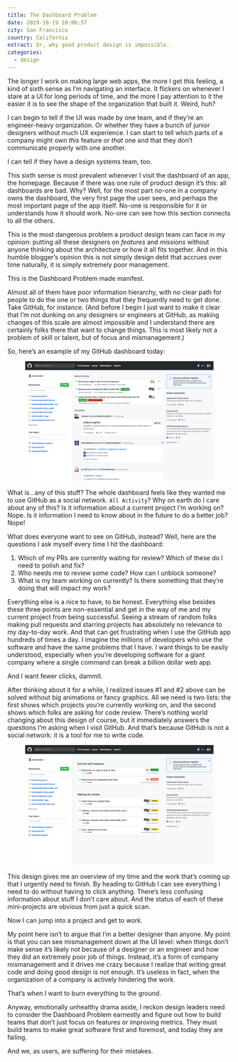 ```yaml
---
title: The Dashboard Problem
date: 2019-10-19 10:06:57
city: San Francisco
country: California
extract: Or, why good product design is impossible.
categories: 
  - design
---
```


The longer I work on making large web apps, the more I get this feeling, a kind of sixth sense as I’m navigating an interface. It flickers on whenever I stare at a UI for long periods of time, and the more I pay attention to it the easier it is to see the shape of the organization that built it. Weird, huh?

I can begin to tell if the UI was made by one team, and if they’re an engineer-heavy organization. Or whether they have a bunch of junior designers without much UX experience. I can start to tell which parts of a company might own _this_ feature or _that_ one and that they don’t communicate properly with one another.

I can tell if they have a design systems team, too.

This sixth sense is most prevalent whenever I visit the dashboard of an app, the homepage. Because if there was one rule of product design it’s this: all dashboards are bad. Why? Well, for the most part no-one in a company owns the dashboard, the very first page the user sees, and perhaps the most important page of the app itself. No-one is responsible for it or understands how it should work. No-one can see how this section connects to all the others.

This is the most dangerous problem a product design team can face in my opinion: putting all these designers on _features_ and _missions_ without anyone thinking about the architecture or how it all fits together. And in this humble blogger’s opinion this is not simply design debt that accrues over time naturally, it is simply extremely poor management.

This is the Dashboard Problem made manifest.

Almost all of them have poor information hierarchy, with no clear path for people to do the one or two things that they frequently need to get done. Take GitHub, for instance. (And before I begin I just want to make it clear that I’m not dunking on any designers or engineers at GitHub, as making changes of this scale are almost impossible and I understand there are certainly folks there that want to change things. This is most likely not a problem of skill or talent, but of focus and mismanagement.)

So, here’s an example of my GitHub dashboard today:

<div class="m-wrapper--full">
  <figure class="m-wrapper--unpadded">
<img class="chrome-shadow" alt="A screenshot of my GitHub dashboard" src="../uploads/github-redesign-before.jpg" loading="lazy" />
</figure>
</div>

What is...any of this stuff? The whole dashboard feels like they wanted me to use GitHub as a social network. `All Activity`? Why on earth do I care about any of this? Is it information about a current project I’m working on? Nope. Is it information I need to know about in the future to do a better job? Nope!

What does everyone want to see on GitHub, instead? Well, here are the questions I ask myself every time I hit the dashboard:

1. Which of my PRs are currently waiting for review? Which of these do I need to polish and fix?
2. Who needs me to review some code? How can I unblock someone?
3. What is my team working on currently? Is there something that they’re doing that will impact my work?

Everything else is a nice to have, to be honest. Everything else besides these three points are non-essential and get in the way of me and my current project from being successful. Seeing a stream of random folks making pull requests and starring projects has absolutely no relevance to my day-to-day work. And that can get frustrating when I use the GitHub app hundreds of times a day. I imagine the millions of developers who use the software and have the same problems that I have. I want things to be easily understood, especially when you’re developing software for a giant company where a single command can break a billion dollar web app.

And I want fewer clicks, dammit.

After thinking about it for a while, I realized issues #1 and #2 above can be solved without big animations or fancy graphics. All we need is two lists: the first shows which projects you’re currently working on, and the second shows which folks are asking for code review. There’s nothing world changing about this design of course, but it immediately answers the questions I’m asking when I visit GitHub. And that’s because GitHub is not a social network: it is a tool for me to write code.

<div class="m-wrapper--full">
  <figure class="m-wrapper--unpadded">
<img class="chrome-shadow" alt="A screenshot of my GitHub dashboard redesign" src="../uploads/github-redesign-after.jpg" loading="lazy"/>
</figure>
</div>

This design gives me an overview of my time and the work that’s coming up that I urgently need to finish. By heading to GitHub I can see everything I need to do without having to click anything. There’s less confusing information about stuff I don’t care about. And the status of each of these mini-projects are obvious from just a quick scan.

Now I can jump into a project and get to work.

My point here isn’t to argue that I’m a better designer than anyone. My point is that you can see mismanagement down at the UI level: when things don’t make sense it’s likely not because of a designer or an engineer and how they did an extremely poor job of things. Instead, it’s a form of company mismanagement and it drives me crazy because I realize that writing great code and doing good design is not enough. It’s useless in fact, when the organization of a company is actively hindering the work.

That’s when I want to burn everything to the ground.

Anyway, emotionally unhealthy drama aside, I reckon design leaders need to consider the Dashboard Problem earnestly and figure out how to build teams that don’t just focus on features or improving metrics. They must build teams to make great software first and foremost, and today they are failing.

And we, as users, are suffering for their mistakes.
